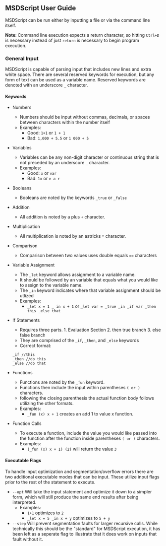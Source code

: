 ## MSDScript User Guide
MSDScript can be run either by inputting a file or via the command line itself. 

**Note**: Command line execution expects a return character, so hitting ```Ctrl+D``` is necessary instead of just ```return``` is necessary to begin program execution.

### General Input
MSDScript is capable of parsing input that includes new lines and extra white space. There are several reserved keywords for execution, but any form of text can be used as a variable name. Reserved keywords are denoted with an underscore ```_``` character.

#### Keywords
* Numbers
	* Numbers should be input without commas, decimals, or spaces between characters within the number itself
	* Examples:
		* Good: ```1+1``` or ```1 + 1```
		* Bad: ```1,000 + 5.5``` or ```1 000 + 5```
* Variables
	* Variables can be any non-digit character or continuous string that is not preceded by an underscore ```_``` character. 
	* Examples:
		* Good: ```x``` or ```var```
		* Bad: ```1x``` or ```v a r```
* Booleans
	* Booleans are noted by the keywords ```_true``` or ```_false```
* Addition
	* All addition is noted by a plus ```+``` character.
* Multiplication
	* All multiplication is noted by an astricks ```*``` character.
* Comparison
	* Comparison between two values uses double equals ```==``` characters
* Variable Assignment
	* The ```_let``` keyword allows assignment to a variable name. 
	* It should be followed by an variable that equals what you would like to assign to the variable name. 
	* The ```_in``` keyword indicates where that variable assignment should be utlized
	* Examples:
		* ```_let x = 1 _ in x + 1``` or ```_let var = _true _in _if var _then this _else that```
* If Statements
	* Requires three parts. 1. Evaluation Section 2. then true branch 3. else false branch
	* They are comprised of the ```_if```, ```_then```, and ```_else``` keywords
	* Correct format:
	 
	```
	_if //this 
	_then //do this 
	_else //do that
	``` 
* Functions
	* Functions are noted by the ```_fun``` keyword.
	* Functions then include the input within parentheses ```( or )``` characters.
	* following the closing parenthesis the actual function body follows utilizing the other formats. 
	* Examples:
		* ```_fun (x) x + 1``` creates an add 1 to value x function.
* Function Calls
	* To execute a function, include the value you would like passed into the function after the function inside parentheses ```( or )``` characters.
	* Examples:
		* ```(_fun (x) x + 1) (2)``` will return the value ```3```


#### Executable Flags
To handle input optimization and segmentation/overflow errors there are two additional executable modes that can be input. These utilize input flags prior to the rest of the statement to execute. 

* ```--opt``` Will take the input statement and optimize it down to a simpler form, which will still produce the same end results after being interpreted.  
	* Examples:
		* ```1+1``` optimizes to ```2```
		* ```_let x = 5 _in x + y``` optimizes to ```5 + y```
* ```--step``` Will prevent segmentation faults for larger recursive calls. While technically this should be the "standard" for MSDScript execution, it has been left as a seperate flag to illustrate that it does work on inputs that fault without it. 